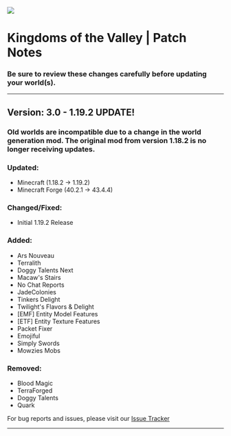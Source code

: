 [![](https://www.bisecthosting.com/images/CF/Kingdoms_of_the_Valley/MP_KingdomsOfTheValley_promo.webp)](https://bisecthosting.com/AMPZ?r=githubkotv)

# Kingdoms of the Valley | Patch Notes
### Be sure to review these changes carefully before updating your world(s).

---

## Version: 3.0 - 1.19.2 UPDATE!

### Old worlds are incompatible due to a change in the world generation mod. The original mod from version 1.18.2 is no longer receiving updates.

### Updated:
- Minecraft (1.18.2 → 1.19.2)
- Minecraft Forge (40.2.1 → 43.4.4)

### Changed/Fixed:
- Initial 1.19.2 Release

### Added:
- Ars Nouveau
- Terralith
- Doggy Talents Next
- Macaw's Stairs
- No Chat Reports
- JadeColonies
- Tinkers Delight 
- Twilight's Flavors & Delight
- [EMF] Entity Model Features
- [ETF] Entity Texture Features
- Packet Fixer
- Emojiful
- Simply Swords
- Mowzies Mobs

### Removed:
- Blood Magic
- TerraForged
- Doggy Talents
- Quark

For bug reports and issues, please visit our [Issue Tracker](https://github.com/AMPZNetwork/Kingdoms-of-the-Valley/issues)

---
